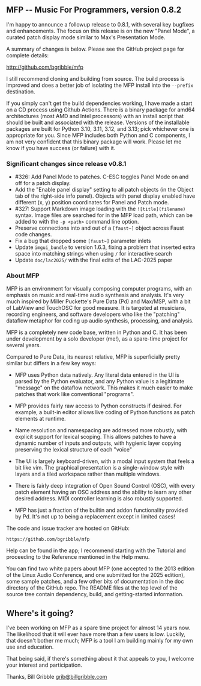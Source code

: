 ## MFP -- Music For Programmers, version 0.8.2

I'm happy to announce a followup release to 0.8.1,
with several key bugfixes and enhancements. The focus on this
release is on the new "Panel Mode", a curated patch display
mode similar to Max's Presentation Mode.

A summary of changes is below.  Please see the GitHub project page
for complete details:

  http://github.com/bgribble/mfp

I still recommend cloning and building from source. The build
process is improved and does a better job of isolating the MFP
install into the `--prefix` destination.

If you simply can't get the build dependencies working, I have
made a start on a CD process using Github Actions. There is a
binary package for amd64 architectures (most AMD and Intel
processors) with an install script that should be built and
associated with the release. Versions of the installable packages
are built for Python 3.10, 3.11, 3.12, and 3.13; pick whichever
one is appropriate for you. Since MFP includes both Python and C
components, I am not very confident that this binary package will
work. Please let me know if you have success (or failure) with
it.


### Significant changes since release v0.8.1

* #326: Add Panel Mode to patches. C-ESC toggles Panel Mode on and off
  for a patch display.
* Add the "Enable panel display" setting to all patch objects (in the
  Object tab of the right-side info panel). Objects with panel display
  enabled have different (x, y) position coordinates for Panel and Patch
  mode.
* #327: Support Markdown image loading with the `![title](filename)` syntax.
  Image files are searched for in the MFP load path, which can be added to with
  the `-p <path>` command line option.
* Preserve connections into and out of a `[faust~]` object across Faust
  code changes.
* Fix a bug that dropped some `[faust~]` parameter inlets
* Update `imgui_bundle` to version 1.6.3, fixing a problem that inserted
  extra space into matching strings when using `/` for interactive search
* Update `doc/lac2025/` with the final edits of the LAC-2025 paper

### About MFP

MFP is an environment for visually composing computer programs,
with an emphasis on music and real-time audio synthesis and
analysis.  It's very much inspired by Miller Puckette's Pure Data
(Pd) and Max/MSP, with a bit of LabView and TouchOSC for good
measure.  It is targeted at musicians, recording engineers, and
software developers who like the "patching" dataflow metaphor for
coding up audio synthesis, processing, and analysis.

MFP is a completely new code base, written in Python and C. It
has been under development by a solo developer (me!), as a
spare-time project for several years.

Compared to Pure Data, its nearest relative, MFP is superficially
pretty similar but differs in a few key ways:

 * MFP uses Python data natively.  Any literal data entered in the
   UI is parsed by the Python evaluator, and any Python value is a
   legitimate "message" on the dataflow network. This makes it much
   easier to make patches that work like conventional "programs".

 * MFP provides fairly raw access to Python constructs if
   desired. For example, a built-in editor allows live coding of
   Python functions as patch elements at runtime.

 * Name resolution and namespacing are addressed more robustly,
   with explicit support for lexical scoping.  This allows patches
   to have a dynamic number of inputs and outputs, with hygienic
   layer copying preserving the lexical structure of each "voice"

 * The UI is largely keyboard-driven, with a modal input system
   that feels a bit like vim.  The graphical presentation is a
   single-window style with layers and a tiled workspace rather
   than multiple windows.

 * There is fairly deep integration of Open Sound Control (OSC), with
   every patch element having an OSC address and the ability to learn
   any other desired address.  MIDI controller learning is also robustly
   supported.

 * MFP has just a fraction of the builtin and addon functionality
   provided by Pd.  It's not up to being a replacement except in
   limited cases!

The code and issue tracker are hosted on GitHub:

    https://github.com/bgribble/mfp

Help can be found in the app; I recommend starting with the
Tutorial and proceeding to the Reference mentioned in the Help
menu.

You can find two white papers about MFP (one accepted to the 2013
edition of the Linux Audio Conference, and one submitted for the
2025 edition), some sample patches, and a few other bits of
documentation in the doc directory of the GitHub repo.  The
README files at the top level of the source tree contain
dependency, build, and getting-started information.

Where's it going?
----------------------------------------

I've been working on MFP as a spare time project for almost 14
years now.  The likelihood that it will ever have more than a few
users is low.  Luckily, that doesn't bother me much; MFP is a
tool I am building mainly for my own use and education.

That being said, if there's something about it that appeals to
you, I welcome your interest and participation.

Thanks,
Bill Gribble <grib@billgribble.com>




